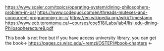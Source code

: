 
https://www.scaler.com/topics/operating-system/dining-philosophers-problem-in-os/
https://www.codequoi.com/en/threads-mutexes-and-concurrent-programming-in-c/
https://en.wikipedia.org/wiki/Timestamp
https://www.ecb.torontomu.ca/~courses/coe518/Labs/lab4/lisi.edu-dining-Philosopherecture8.pdf

This book is not free but if you have access university library, you can get the book->
https://pages.cs.wisc.edu/~remzi/OSTEP/#book-chapters <-
